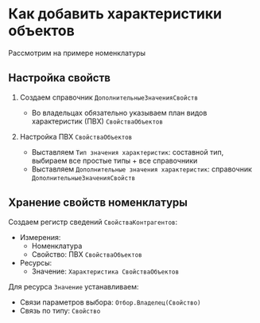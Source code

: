 # Как добавить характеристики объектов

Рассмотрим на примере номенклатуры


## Настройка свойств

1. Создаем справочник `ДополнительныеЗначенияСвойств`
	- Во владельцах обязательно указываем план видов характеристик (ПВХ) `СвойстваОбъектов`

2. Настройка ПВХ `СвойстваОбъектов`
	- Выставляем `Тип значения характеристик`: составной тип, выбираем все простые типы + все справочники
	- Выставляем `Дополнительные значения характеристик`: справочник `ДополнительныеЗначенияСвойств`


## Хранение свойств номенклатуры

Создаем регистр сведений `СвойстваКонтрагентов`:
- Измерения:
	- Номенклатура
	- Свойство: ПВХ `СвойстваОбъектов`
- Ресурсы:
	- Значение: `Характеристика СвойстваОбъектов`

Для ресурса `Значение` устанавливаем:
- Связи параметров выбора: `Отбор.Владелец(Свойство)`
- Связь по типу: `Свойство`